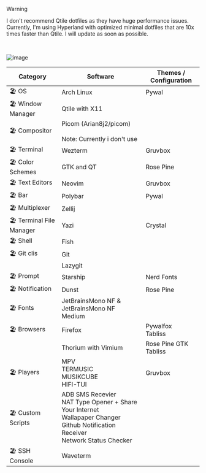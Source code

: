 > [!WARNING]  
> I don't recommend Qtile dotfiles as they have huge performance issues. Currently, I'm using Hyperland with optimized minimal dotfiles that are 10x times faster than Qtile. I will update as soon as possible.

<br>




![image](https://sachinsenal0x64.github.io/picx-images-hosting/2024-07-13-23-04_36.45hjwq4yj6.webp)


| Category                    | Software                                      | Themes / Configuration         |
|-----------------------------|-----------------------------------------------|--------------------------------|
| 🏖️ OS                       | Arch Linux                                    | Pywal                          |
| 🏖️ Window Manager           | Qtile  with X11                               |                                |
| 🏖️ Compositor               | Picom (Arian8j2/picom) <br><br> Note: Currently i don't use                    |                               
| 🏖️ Terminal                 | Wezterm                                       | Gruvbox                        |
| 🏖️ Color Schemes            | GTK and QT                                    | Rose Pine                      |
| 🏖️ Text Editors             | Neovim                                        | Gruvbox                        |
| 🏖️ Bar                      | Polybar                                       | Pywal                          |
| 🏖️ Multiplexer              | Zellij                                        |                                |
| 🏖️ Terminal File Manager    | Yazi                                          | Crystal                        |
| 🏖️ Shell                    | Fish                                          |                                |
| 🏖️ Git clis                 | Git                                           |                                |
|                             | Lazygit                                       |                                |
| 🏖️ Prompt                   | Starship                                      | Nerd Fonts                     |
| 🏖️ Notification             | Dunst                                         | Rose Pine                      |
| 🏖️ Fonts                    | JetBrainsMono NF & JetBrainsMono NF Medium    |                                |
| 🏖️ Browsers                 | Firefox                                       | Pywalfox <br> Tabliss          |
|                             | Thorium with Vimium                           | Rose Pine GTK <br> Tabliss     |
| 🏖️ Players                  | MPV <br> TERMUSIC <br> MUSIKCUBE <br> HIFI-TUI| Gruvbox                        |
| 🏖️ Custom Scripts           | ADB SMS Recevier <br> NAT Type Opener + Share Your Internet <br> Wallapaper Changer <br> Github Notification Receiver <br>  Network Status Checker | |
| 🏖️ SSH Console              | Waveterm                                      |                                |
